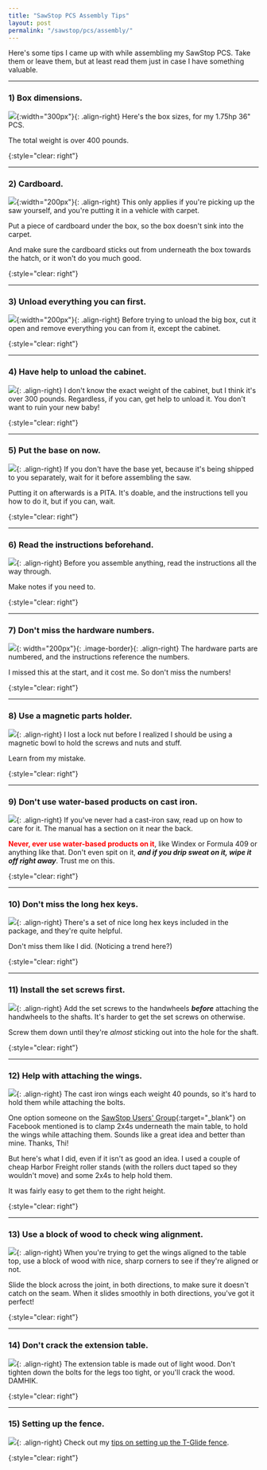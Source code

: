 ```yaml
---
title: "SawStop PCS Assembly Tips"
layout: post
permalink: "/sawstop/pcs/assembly/"
---
```

Here's some tips I came up with while assembling my SawStop PCS. Take them or leave them, but at least read them just in case I have something valuable.

---

### 1) Box dimensions.

![](/assets/images-posts/2019-03-24.1.05.jpg){:width="300px"}{: .align-right}
Here's the box sizes, for my 1.75hp 36" PCS.

The total weight is over 400 pounds.

{:style="clear: right"}

---

### 2) Cardboard.

![](/sawstop/pcs/assembly/2019-04-12.1.01.jpg){:width="200px"}{: .align-right}
This only applies if you're picking up the saw yourself, and you're putting it in a vehicle with carpet.

Put a piece of cardboard under the box, so the box doesn't sink into the carpet.

And make sure the cardboard sticks out from underneath the box towards the hatch, or it won't do you much good.

{:style="clear: right"}

---

### 3) Unload everything you can first.

![](/sawstop/pcs/assembly/2019-04-12.1.02.jpg){:width="200px"}{: .align-right}
Before trying to unload the big box, cut it open and remove everything you can from it, except the cabinet.

{:style="clear: right"}

---

### 4) Have help to unload the cabinet.

![](/sawstop/pcs/assembly/2019-04-12.1.03.jpg){: .align-right}
I don't know the exact weight of the cabinet, but I think it's over 300 pounds. Regardless, if you can, get help to unload it. You don't want to ruin your new baby!

{:style="clear: right"}

---

### 5) Put the base on now.

![](/sawstop/pcs/assembly/2019-04-12.1.04.jpg){: .align-right}
If you don't have the base yet, because it's being shipped to you separately, wait for it before assembling the saw.

Putting it on afterwards is a PITA. It's doable, and the instructions tell you how to do it, but if you can, wait.

{:style="clear: right"}

---

### 6) Read the instructions beforehand.

![](/sawstop/pcs/assembly/2019-04-12.1.05.jpg){: .align-right}
Before you assemble anything, read the instructions all the way through.

Make notes if you need to.

{:style="clear: right"}

---

### 7) Don't miss the hardware numbers.

![](/sawstop/pcs/assembly/2019-04-12.1.06.jpg){: width="200px"}{: .image-border}{: .align-right}
The hardware parts are numbered, and the instructions reference the numbers.

I missed this at the start, and it cost me. So don't miss the numbers!

{:style="clear: right"}

---

### 8) Use a magnetic parts holder.

![](/sawstop/pcs/assembly/2019-04-12.1.08.jpg){: .align-right}
I lost a lock nut before I realized I should be using a magnetic bowl to hold the screws and nuts and stuff.

Learn from my mistake.

{:style="clear: right"}

---

### 9) Don't use water-based products on cast iron.

![](/sawstop/pcs/assembly/2019-04-12.1.07.jpg){: .align-right}
If you've never had a cast-iron saw, read up on how to care for it. The manual has a section on it near the back.

<span style="color:red">**Never, ever use water-based products on it**</span>, like Windex or Formula 409 or anything like that. Don't even spit on it, ***and if you drip sweat on it, wipe it off right away***. Trust me on this.

{:style="clear: right"}

---

### 10) Don't miss the long hex keys.

![](/sawstop/pcs/assembly/2019-04-12.1.09.jpg){: .align-right}
There's a set of nice long hex keys included in the package, and they're quite helpful.

Don't miss them like I did. (Noticing a trend here?)

{:style="clear: right"}

---

### 11) Install the set screws first.

![](/sawstop/pcs/assembly/2019-04-12.1.10.jpg){: .align-right}
Add the set screws to the handwheels ***before*** attaching the handwheels to the shafts. It's harder to get the set screws on otherwise.

Screw them down until they're *almost* sticking out into the hole for the shaft.

{:style="clear: right"}

---

### 12) Help with attaching the wings.

![](/sawstop/pcs/assembly/2019-04-12.1.11.jpg){: .align-right}
The cast iron wings each weight 40 pounds, so it's hard to hold them while attaching the bolts.

One option someone on the [SawStop Users' Group](https://www.facebook.com/groups/sawstopusersgroup/){:target="_blank"} on Facebook mentioned is to clamp 2x4s underneath the main table, to hold the wings while attaching them. Sounds like a great idea and better than mine. Thanks, Thi!

But here's what I did, even if it isn't as good an idea. I used a couple of cheap Harbor Freight roller stands (with the rollers duct taped so they wouldn't move) and some 2x4s to help hold them.

It was fairly easy to get them to the right height.

{:style="clear: right"}

---

### 13) Use a block of wood to check wing alignment.

![](/sawstop/pcs/assembly/2019-04-12.1.12.jpg){: .align-right}
When you're trying to get the wings aligned to the table top, use a block of wood with nice, sharp corners to see if they're aligned or not.

Slide the block across the joint, in both directions, to make sure it doesn't catch on the seam. When it slides smoothly in both directions, you've got it perfect!

{:style="clear: right"}

---

### 14) Don't crack the extension table.

![](/sawstop/pcs/assembly/2019-04-12.1.13.jpg){: .align-right}
The extension table is made out of light wood. Don't tighten down the bolts for the legs too tight, or you'll crack the wood. DAMHIK.

{:style="clear: right"}

---

### 15) Setting up the fence.

![](/sawstop/pcs/assembly/2019-04-12.1.14.jpg){: .align-right}
Check out my [tips on setting up the T-Glide fence](/sawstop/pcs/fence/setup/).

{:style="clear: right"}

<br/>

